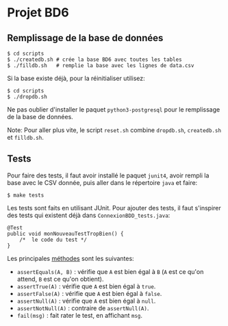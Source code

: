 Projet BD6
==========

Remplissage de la base de données
---------------------------------

    $ cd scripts
    $ ./createdb.sh # crée la base BD6 avec toutes les tables
    $ ./filldb.sh   # remplie la base avec les lignes de data.csv

Si la base existe déjà, pour la réinitialiser utilisez:

    $ cd scripts
    $ ./dropdb.sh

Ne pas oublier d'installer le paquet `python3-postgresql` pour le remplissage de
la base de données.

Note: Pour aller plus vite, le script `reset.sh` combine `dropdb.sh`,
`createdb.sh` et `filldb.sh`.

Tests
-----

Pour faire des tests, il faut avoir installé le paquet `junit4`, avoir rempli la
base avec le CSV donnée, puis aller dans le répertoire `java` et faire:

    $ make tests

Les tests sont faits en utilisant JUnit. Pour ajouter des tests, il faut
s'inspirer des tests qui existent déjà dans `ConnexionBDD_tests.java`:
    
    @Test
    public void monNouveauTestTropBien() {
        /*  le code du test */
    }

Les principales
[méthodes](http://junit.sourceforge.net/javadoc/org/junit/Assert.html) sont les
suivantes:

* `assertEquals(A, B)` : vérifie que `A` est bien égal à `B` (`A` est ce qu'on
  attend, `B` est ce qu'on obtient).
* `assertTrue(A)` : vérifie que `A` est bien égal à `true`.
* `assertFalse(A)` : vérifie que `A` est bien égal à `false`.
* `assertNull(A)` : vérifie que `A` est bien égal à `null`.
* `assertNotNull(A)` : contraire de `assertNull(A)`.
* `fail(msg)` : fait rater le test, en affichant `msg`.

